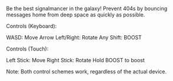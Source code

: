 Be the best signalmancer in the galaxy! Prevent 404s by bouncing messages home from deep space as quickly as possible.

Controls (Keyboard):

WASD: Move
Arrow Left/Right: Rotate
Any Shift: BOOST

Controls (Touch):

Left Stick: Move
Right Stick: Rotate
Hold BOOST to boost

Note: Both control schemes work, regardless of the actual device.